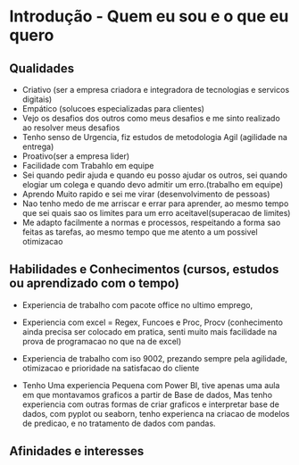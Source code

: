 # Introdução - Quem eu sou e o que eu quero


## Qualidades
- Criativo (ser a empresa criadora e integradora de tecnologias e servicos digitais)
- Empático (solucoes especializadas para clientes)
- Vejo os desafios dos outros como meus desafios e me sinto realizado ao resolver meus desafios
- Tenho senso de Urgencia, fiz estudos de metodologia Agil (agilidade na entrega)
- Proativo(ser a empresa lider)
- Facilidade com Trabahlo em equipe
- Sei quando pedir ajuda e quando eu posso ajudar os outros, sei quando elogiar um colega e quando devo admitir um erro.(trabalho em equipe)
- Aprendo Muito rapido e sei me virar (desenvolvimento de pessoas)
- Nao tenho medo de me arriscar e errar para aprender, ao mesmo tempo que sei quais sao os limites para um erro aceitavel(superacao de limites)
- Me adapto facilmente a normas e processos, respeitando a forma sao feitas as tarefas, ao mesmo tempo que me atento a um possivel otimizacao




## Habilidades e Conhecimentos (cursos, estudos ou aprendizado com o tempo)
- Experiencia de trabalho com pacote office no ultimo emprego,
- Experiencia com excel = Regex, Funcoes e Proc, Procv (conhecimento ainda precisa ser colocado em pratica, senti muito mais facilidade na prova de programacao no que na de excel)
- Experiencia de trabalho com iso 9002, prezando sempre pela agilidade, otimizacao e prioridade na satisfacao do cliente


- Tenho Uma experiencia Pequena com Power BI, tive apenas uma aula em que montavamos graficos a partir de Base de dados, Mas tenho experiencia com outras formas de criar graficos e interpretar base de dados, com pyplot ou seaborn, tenho experienca na criacao de  modelos de predicao, e no tratamento de dados com pandas. 


## Afinidades e interesses
